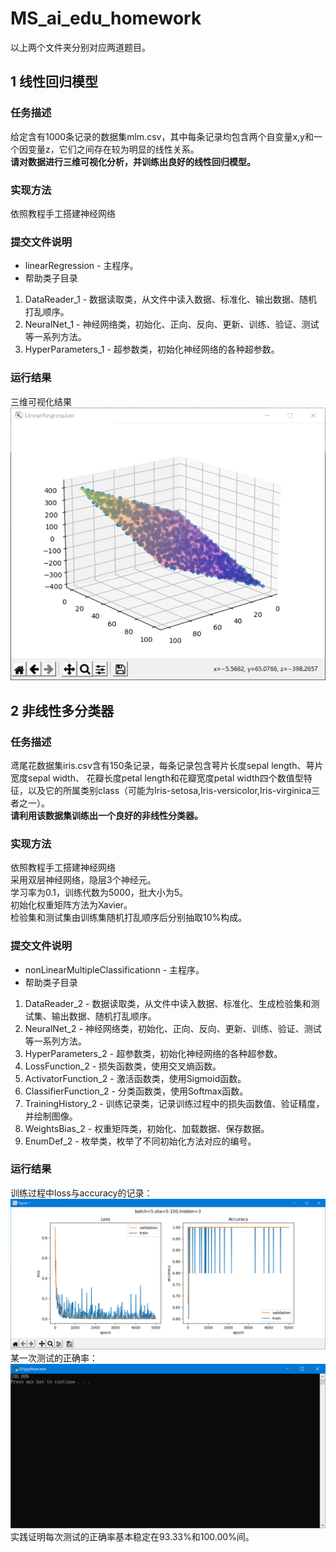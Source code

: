 # MS_ai_edu_homework
以上两个文件夹分别对应两道题目。</br>
## 1 线性回归模型</br>
### 任务描述</br>
给定含有1000条记录的数据集mlm.csv，其中每条记录均包含两个自变量x,y和一个因变量z，它们之间存在较为明显的线性关系。</br>
**请对数据进行三维可视化分析，并训练出良好的线性回归模型。**</br>
### 实现方法</br>
依照教程手工搭建神经网络</br>
### 提交文件说明</br>
* linearRegression - 主程序。
* 帮助类子目录
1. DataReader_1 - 数据读取类，从文件中读入数据、标准化、输出数据、随机打乱顺序。</br>
2. NeuralNet_1 - 神经网络类，初始化、正向、反向、更新、训练、验证、测试等一系列方法。</br>
3. HyperParameters_1 - 超参数类，初始化神经网络的各种超参数。</br>
### 运行结果</br>
三维可视化结果</br>
![avatar](https://github.com/seeeagull/MS_ai_edu_homework/blob/main/Mlm/resultMlm.png)
## 2 非线性多分类器</br>
### 任务描述</br>
鸢尾花数据集iris.csv含有150条记录，每条记录包含萼片长度sepal length、萼片宽度sepal width、 花瓣长度petal length和花瓣宽度petal width四个数值型特征，以及它的所属类别class（可能为Iris-setosa,Iris-versicolor,Iris-virginica三者之一）。</br>
**请利用该数据集训练出一个良好的非线性分类器。**</br>
### 实现方法</br>
依照教程手工搭建神经网络</br>
采用双层神经网络，隐层3个神经元。</br>
学习率为0.1，训练代数为5000，批大小为5。</br>
初始化权重矩阵方法为Xavier。</br>
检验集和测试集由训练集随机打乱顺序后分别抽取10%构成。</br>
### 提交文件说明</br>
* nonLinearMultipleClassificationn - 主程序。
* 帮助类子目录
1. DataReader_2 - 数据读取类，从文件中读入数据、标准化、生成检验集和测试集、输出数据、随机打乱顺序。</br>
2. NeuralNet_2 - 神经网络类，初始化、正向、反向、更新、训练、验证、测试等一系列方法。</br>
3. HyperParameters_2 - 超参数类，初始化神经网络的各种超参数。</br>
4. LossFunction_2 - 损失函数类，使用交叉熵函数。</br>
5. ActivatorFunction_2 - 激活函数类，使用Sigmoid函数。</br>
6. ClassifierFunction_2 - 分类函数类，使用Softmax函数。</br>
7. TrainingHistory_2 - 训练记录类，记录训练过程中的损失函数值、验证精度，并绘制图像。</br>
8. WeightsBias_2 - 权重矩阵类，初始化、加载数据、保存数据。</br>
9. EnumDef_2 - 枚举类，枚举了不同初始化方法对应的编号。</br>
### 运行结果</br>
训练过程中loss与accuracy的记录：</br>
![avatar](https://github.com/seeeagull/MS_ai_edu_homework/blob/main/Iris/lossAndAccuracy.png)
某一次测试的正确率：</br>
![avatar](https://github.com/seeeagull/MS_ai_edu_homework/blob/main/Iris/result.png)
实践证明每次测试的正确率基本稳定在93.33%和100.00%间。</br>
